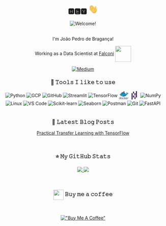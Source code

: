 <div align="center">
<h2> 🅷🅴🆈 <img src="https://github.com/ABSphreak/ABSphreak/blob/master/gifs/Hi.gif" width="30px"></h2>
</div>

<div align="center" width="50">

<img src="https://github.com/JPedroBraganca/JPedroBraganca/blob/main/gifs/github_jp.gif" alt="Welcome!" width="480"/>

</div>
<br />

<div align="center">

I'm João Pedro de Bragança!

Working as a Data Scientist at [Falconi](https://www.falconi.com/) <img align="center" height="50" width="50" src="https://avatars.githubusercontent.com/u/43240208?s=200&v=4">

[![Medium](https://img.shields.io/badge/medium-black?&style=flat-square&logo=medium&logoColor=white)](https://medium.com/@joaopedrodebraganca)
  
</div>

<div align="center">

### 🔧 𝚃𝚘𝚘𝚕𝚜 𝙸 𝚕𝚒𝚔𝚎 𝚝𝚘 𝚞𝚜𝚎

<img align="center" alt="Python" height="30" width="30" src="https://static.cdnlogo.com/logos/p/3/python.svg" />
<img align="center" alt="GCP" height="30" width="30" src="https://static.cdnlogo.com/logos/g/75/google-cloud.svg" />
<img align="center" alt="GitHub" height="30" width="30" src="https://cdn.jsdelivr.net/npm/simple-icons@v5/icons/github.svg" />
<img align="center" alt="Streamlit" height="30" width="30" src="https://avatars.githubusercontent.com/u/45109972?s=200&v=4" />
<img align="center" alt="TensorFlow" height="30" width="30"src="https://static.cdnlogo.com/logos/t/82/tensorflow.svg" />
<img align="center" alt="Docker" height="30" width="30" src="https://raw.githubusercontent.com/devicons/devicon/master/icons/docker/docker-original-wordmark.svg" />
<img align="center" alt="Pandas" height="30" width="30" src="https://raw.githubusercontent.com/devicons/devicon/2ae2a900d2f041da66e950e4d48052658d850630/icons/pandas/pandas-original.svg" />
<img align="center" alt="NumPy" height="30" width="30" src="https://cdn.worldvectorlogo.com/logos/numpy-1.svg" />
<img align="center" alt="Linux" height="30" width="30" src="https://static.cdnlogo.com/logos/l/21/linux-tux.svg" />
<img align="center" alt="VS Code" height="30" width="30" src="https://cdn.worldvectorlogo.com/logos/visual-studio-code-1.svg" />
<img align="center" alt="Scikit-learn" height="30" width="30" src="https://upload.wikimedia.org/wikipedia/commons/0/05/Scikit_learn_logo_small.svg" />
<img align="center" alt="Seaborn" height="30" width="30" src="https://seaborn.pydata.org/_images/logo-mark-lightbg.svg" />
<img align="center" alt="Postman" height="30" width="30" src="https://www.vectorlogo.zone/logos/getpostman/getpostman-icon.svg" />
<img align="center" alt="Git" height="30" width="30" src="https://www.vectorlogo.zone/logos/git-scm/git-scm-icon.svg" />
<img align="center" alt="FastAPI" height="30" width="30" src="https://cdn.worldvectorlogo.com/logos/fastapi.svg" />

<br />
</div>
<br />

<div align="center">

### 📕 𝙻𝚊𝚝𝚎𝚜𝚝 𝙱𝚕𝚘𝚐 𝙿𝚘𝚜𝚝𝚜

  
   [Practical Transfer Learning with TensorFlow](https://medium.com/@joaopedrodebraganca/practical-transfer-learning-with-tensorflow-1f16bb9ac379)



</div>
<br />

<div align="center">

### ⭐ 𝙼𝚢 𝙶𝚒𝚝𝙷𝚞𝚋 𝚂𝚝𝚊𝚝𝚜

<p align="center">
<a href="https://github.com/JPedroBraganca">
  <img height="160em" src="https://github-readme-stats-eight-theta.vercel.app/api?username=JPedroBraganca&show_icon  s=true&theme=algolia&include_all_commits=true&count_private=true"/>
  <img height="160em" src="https://github-readme-stats-eight-theta.vercel.app/api/top-langs/?username=JPedroBraganca&layout=compact&langs_count=8&theme=algolia"/>
</a>
</p>

</div>
<br />

<div align="center">

### <img align="center" height="32" width="32" src="https://cdn.jsdelivr.net/npm/simple-icons@v5/icons/buymeacoffee.svg" /> 𝙱𝚞𝚢 𝚖𝚎 𝚊 𝚌𝚘𝚏𝚏𝚎𝚎
<br />

[!["Buy Me A Coffee"](https://www.buymeacoffee.com/assets/img/custom_images/orange_img.png)](https://www.buymeacoffee.com/JPedroBraganca)

</div>

<!--


**JPedroBraganca/JPedroBraganca** is a ✨ _special_ ✨ repository because its `README.md` (this file) appears on your GitHub profile.
[![StackShare](http://img.shields.io/badge/tech-stack-0690fa.svg?style=flat)](https://stackshare.io//my-stack)
